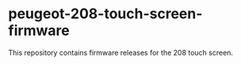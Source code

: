 # peugeot-208-touch-screen-firmware
This repository contains firmware releases for the 208 touch screen.
